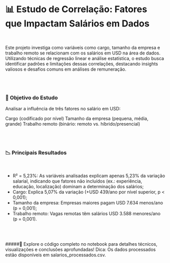 # 📊 Estudo de Correlação: Fatores que Impactam Salários em Dados

<br>

Este projeto investiga como variáveis como cargo, tamanho da empresa e trabalho remoto se relacionam com os salários em USD na área de dados. Utilizando técnicas de regressão linear e análise estatística, o estudo busca identificar padrões e limitações dessas correlações, destacando insights valiosos e desafios comuns em análises de remuneração.

<br>
<br>

### 🎯 Objetivo do Estudo
Analisar a influência de três fatores no salário em USD:

Cargo (codificado por nível)
Tamanho da empresa (pequena, média, grande)
Trabalho remoto (binário: remoto vs. híbrido/presencial)

<br>
<br>

### 📉 Principais Resultados

<br>

- R² = 5,23%: As variáveis analisadas explicam apenas 5,23% da variação salarial, indicando que fatores não incluídos (ex.: experiência, educação, localização) dominam a determinação dos salários;
- Cargo: Explica 5,07% da variação (+USD 439/ano por nível superior, p < 0,001);
- Tamanho da empresa: Empresas maiores pagam USD 7.634 menos/ano (p = 0,001);
- Trabalho remoto: Vagas remotas têm salários USD 3.588 menores/ano (p = 0,001).

<br>
<br>

#####🔗 Explore o código completo no notebook para detalhes técnicos, visualizações e conclusões aprofundadas!
Dica: Os dados processados estão disponíveis em salarios_processados.csv.
